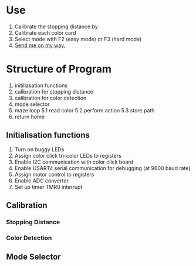 # Use
1. Calibrate the stopping distance by 
2. Calibrate each color card 
3. Select mode with F2 (easy mode) or F3 (hard mode)
4. [Send me on my way.](https://www.youtube.com/watch?v=IGMabBGydC0) 

# Structure of Program
1. initiliasation functions
2. calibration for stopping distance
3. calibration for color detection
4. mode selector
5. maze loop
	5.1 read color
	5.2 perform action
	5.3 store path
6. return home

## Initialisation functions
1. Turn on buggy LEDs
2. Assign color click tri-color LEDs to registers
3. Enable I2C communication with color click board
4. Enable USART4 serial communication for debugging (at 9600 baud rate)
5. Assign motor control to registers
6. Enable ADC converter
7. Set up timer TMR0 interrupt

## Calibration
### Stopping Distance
### Color Detection

## Mode Selector
